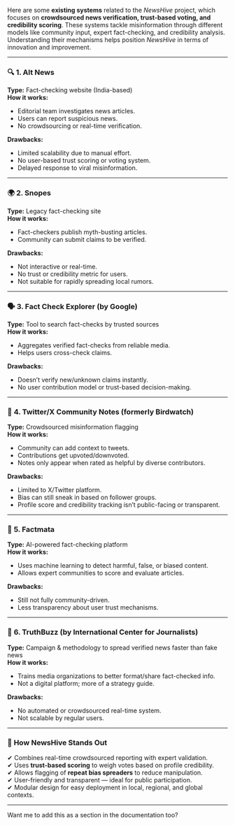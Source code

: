 Here are some **existing systems** related to the *NewsHive* project, which focuses on **crowdsourced news verification, trust-based voting, and credibility scoring**. These systems tackle misinformation through different models like community input, expert fact-checking, and credibility analysis. Understanding their mechanisms helps position *NewsHive* in terms of innovation and improvement.

---

### 🔍 **1. Alt News**  
**Type:** Fact-checking website (India-based)  
**How it works:**  
- Editorial team investigates news articles.
- Users can report suspicious news.
- No crowdsourcing or real-time verification.

**Drawbacks:**  
- Limited scalability due to manual effort.  
- No user-based trust scoring or voting system.  
- Delayed response to viral misinformation.

---

### 🌍 **2. Snopes**  
**Type:** Legacy fact-checking site  
**How it works:**  
- Fact-checkers publish myth-busting articles.
- Community can submit claims to be verified.

**Drawbacks:**  
- Not interactive or real-time.  
- No trust or credibility metric for users.  
- Not suitable for rapidly spreading local rumors.

---

### 🗣️ **3. Fact Check Explorer (by Google)**  
**Type:** Tool to search fact-checks by trusted sources  
**How it works:**  
- Aggregates verified fact-checks from reliable media.  
- Helps users cross-check claims.

**Drawbacks:**  
- Doesn’t verify new/unknown claims instantly.  
- No user contribution model or trust-based decision-making.

---

### 👥 **4. Twitter/X Community Notes (formerly Birdwatch)**  
**Type:** Crowdsourced misinformation flagging  
**How it works:**  
- Community can add context to tweets.  
- Contributions get upvoted/downvoted.  
- Notes only appear when rated as helpful by diverse contributors.

**Drawbacks:**  
- Limited to X/Twitter platform.  
- Bias can still sneak in based on follower groups.  
- Profile score and credibility tracking isn’t public-facing or transparent.

---

### 🧠 **5. Factmata**  
**Type:** AI-powered fact-checking platform  
**How it works:**  
- Uses machine learning to detect harmful, false, or biased content.  
- Allows expert communities to score and evaluate articles.

**Drawbacks:**  
- Still not fully community-driven.  
- Less transparency about user trust mechanisms.

---

### 🤝 **6. TruthBuzz (by International Center for Journalists)**  
**Type:** Campaign & methodology to spread verified news faster than fake news  
**How it works:**  
- Trains media organizations to better format/share fact-checked info.  
- Not a digital platform; more of a strategy guide.

**Drawbacks:**  
- No automated or crowdsourced real-time system.  
- Not scalable by regular users.

---

### 🧩 **How NewsHive Stands Out**  
✔ Combines real-time crowdsourced reporting with expert validation.  
✔ Uses **trust-based scoring** to weigh votes based on profile credibility.  
✔ Allows flagging of **repeat bias spreaders** to reduce manipulation.  
✔ User-friendly and transparent — ideal for public participation.  
✔ Modular design for easy deployment in local, regional, and global contexts.

---

Want me to add this as a section in the documentation too?
